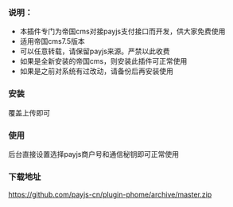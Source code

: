 ### 说明：

* 本插件专门为帝国cms对接payjs支付接口而开发，供大家免费使用
* 适用帝国cms7.5版本
* 可以任意转载，请保留payjs来源。严禁以此收费
* 如果是全新安装的帝国cms，则安装此插件可正常使用
* 如果是之前对系统有过改动，请备份后再安装使用

### 安装
覆盖上传即可

### 使用
后台直接设置选择payjs商户号和通信秘钥即可正常使用


### 下载地址
https://github.com/payjs-cn/plugin-phome/archive/master.zip
